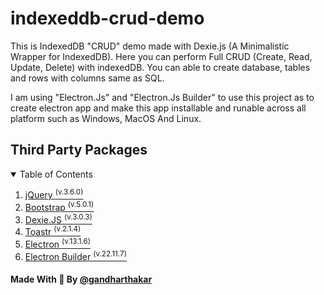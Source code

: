# indexeddb-crud-demo
This is IndexedDB "CRUD" demo made with Dexie.js (A Minimalistic Wrapper for IndexedDB). Here you can perform Full CRUD (Create, Read, Update, Delete) with indexedDB. You can able to create database, tables and rows with columns same as SQL.

I am using "Electron.Js" and "Electron.Js Builder" to use this project as to create electron app and make this app installable and runable across all platform such as Windows, MacOS And Linux.

## Third Party Packages

<details open="open">
  <summary>Table of Contents</summary>
  <ol>
    <li><a href="https://github.com/jquery/jquery" target="_blank">jQuery <sup>(v.3.6.0)</sup></a></li>
    <li><a href="https://github.com/twbs/bootstrap" target="_blank">Bootstrap <sup>(v.5.0.1)</sup></a></li>
    <li><a href="https://github.com/dfahlander/Dexie.js/" target="_blank">Dexie.JS <sup>(v.3.0.3)</sup></a></li>
    <li><a href="https://github.com/CodeSeven/toastr" target="_blank">Toastr <sup>(v.2.1.4)</sup></a></li>
    <li><a href="https://github.com/electron/electron" target="_blank">Electron <sup>(v.13.1.6)</sup></a></li>
    <li><a href="https://github.com/electron-userland/electron-builder" target="_blank">Electron Builder <sup>(v.22.11.7)</sup></a></li>
  </ol>
</details>

#### Made With :sparkling_heart: By <a href="https://github.com/gandharthakar">@gandharthakar</a>
